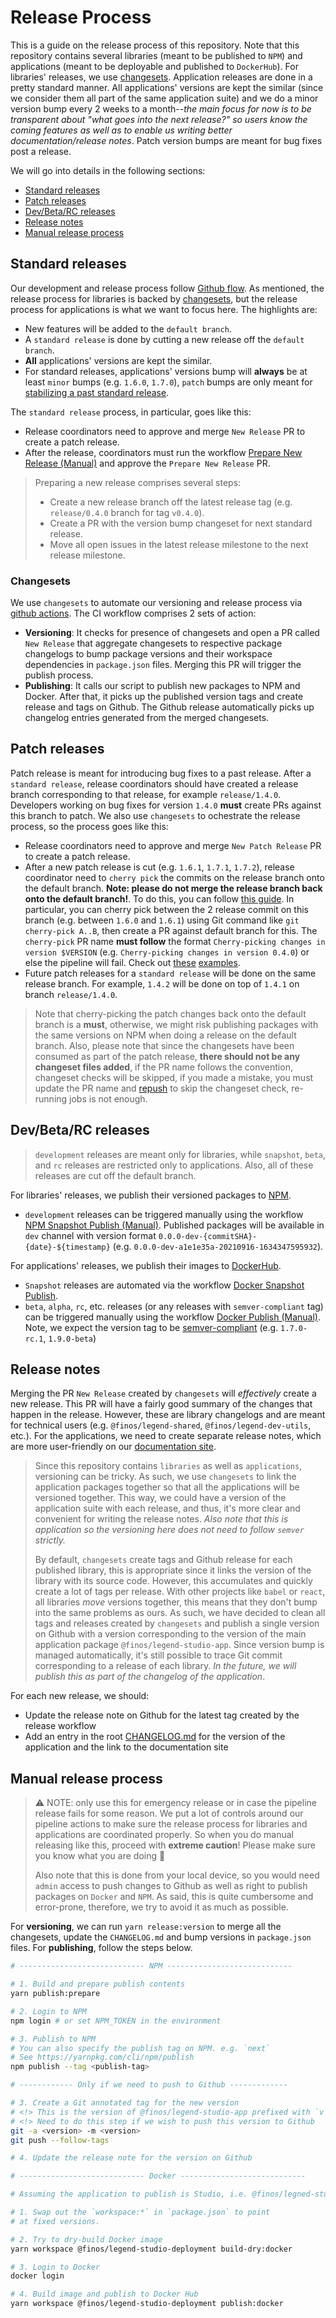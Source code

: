 # Release Process

This is a guide on the release process of this repository. Note that this repository contains several libraries (meant to be published to `NPM`) and applications (meant to be deployable and published to `DockerHub`). For libraries' releases, we use [changesets](https://github.com/atlassian/changesets). Application releases are done in a pretty standard manner. All applications' versions are kept the similar (since we consider them all part of the same application suite) and we do a minor version bump every 2 weeks to a month--_the main focus for now is to be transparent about "what goes into the next release?" so users know the coming features as well as to enable us writing better documentation/release notes_. Patch version bumps are meant for bug fixes post a release.

We will go into details in the following sections:

- [Standard releases](#standard-releases)
- [Patch releases](#patch-releases)
- [Dev/Beta/RC releases](#dev/beta/rc-releases)
- [Release notes](#release-notes)
- [Manual release process](#manual-release-process)

## Standard releases

Our development and release process follow [Github flow](https://docs.github.com/en/get-started/quickstart/github-flow). As mentioned, the release process for libraries is backed by [changesets](https://github.com/atlassian/changesets), but the release process for applications is what we want to focus here. The highlights are:

- New features will be added to the `default branch`.
- A `standard release` is done by cutting a new release off the `default branch`.
- **All** applications' versions are kept the similar.
- For standard releases, applications' versions bump will **always** be at least `minor` bumps (e.g. `1.6.0`, `1.7.0`), `patch` bumps are only meant for [stabilizing a past standard release](#patch-releases).

The `standard release` process, in particular, goes like this:

- Release coordinators need to approve and merge `New Release` PR to create a patch release.
- After the release, coordinators must run the workflow [Prepare New Release (Manual)](https://github.com/finos/legend-studio/actions/workflows/release-prepare-manual.yml) and approve the `Prepare New Release` PR.

> Preparing a new release comprises several steps:
>
> - Create a new release branch off the latest release tag (e.g. `release/0.4.0` branch for tag `v0.4.0`).
> - Create a PR with the version bump changeset for next standard release.
> - Move all open issues in the latest release milestone to the next release milestone.

### Changesets

We use `changesets` to automate our versioning and release process via [github actions](https://github.com/changesets/action). The CI workflow comprises 2 sets of action:

- **Versioning**: It checks for presence of changesets and open a PR called `New Release` that aggregate changesets to respective package changelogs to bump package versions and their workspace dependencies in `package.json` files. Merging this PR will trigger the publish process.
- **Publishing**: It calls our script to publish new packages to NPM and Docker. After that, it picks up the published version tags and create release and tags on Github. The Github release automatically picks up changelog entries generated from the merged changesets.

## Patch releases

Patch release is meant for introducing bug fixes to a past release. After a `standard release`, release coordinators should have created a release branch corresponding to that release, for example `release/1.4.0`. Developers working on bug fixes for version `1.4.0` **must** create PRs against this branch to patch. We also use `changesets` to ochestrate the release process, so the process goes like this:

- Release coordinators need to approve and merge `New Patch Release` PR to create a patch release.
- After a new patch release is cut (e.g. `1.6.1`, `1.7.1`, `1.7.2`), release coordinator need to `cherry pick` the commits on the release branch onto the default branch. **Note: please do not merge the release branch back onto the default branch!**. To do this, you can follow [this guide](https://stackoverflow.com/a/3933416). In particular, you can cherry pick between the 2 release commit on this branch (e.g. between `1.6.0` and `1.6.1`) using Git command like `git cherry-pick A..B`, then create a PR against default branch for this. The `cherry-pick` PR name **must follow** the format `Cherry-picking changes in version $VERSION` (e.g. `Cherry-picking changes in version 0.4.0`) or else the pipeline will fail. Check out [these](https://github.com/finos/legend-studio/pull/494) [examples](https://github.com/finos/legend-studio/pull/518).
- Future patch releases for a `standard release` will be done on the same release branch. For example, `1.4.2` will be done on top of `1.4.1` on branch `release/1.4.0`.

> Note that cherry-picking the patch changes back onto the default branch is a **must**, otherwise, we might risk publishing packages with the same versions on NPM when doing a release on the default branch. Also, please note that since the changesets have been consumed as part of the patch release, **there should not be any changeset files added**, if the PR name follows the convention, changeset checks will be skipped, if you made a mistake, you must update the PR name and [repush](https://github.community/t/when-changing-the-pr-title-github-event-pull-request-title-wont-pick-up-the-new-title/171784/2) to skip the changeset check, re-running jobs is not enough.

## Dev/Beta/RC releases

> `development` releases are meant only for libraries, while `snapshot`, `beta`, and `rc` releases are restricted only to applications. Also, all of these releases are cut off the default branch.

For libraries' releases, we publish their versioned packages to [NPM](https://www.npmjs.com/).

- `development` releases can be triggered manually using the workflow [NPM Snapshot Publish (Manual)](https://github.com/finos/legend-studio/actions/workflows/npm-snapshot-publish-manual.yml). Published packages will be available in `dev` channel with version format `0.0.0-dev-{commitSHA}-{date}-${timestamp}` (e.g. `0.0.0-dev-a1e1e35a-20210916-1634347595932`).

For applications' releases, we publish their images to [DockerHub](https://hub.docker.com/).

- `Snapshot` releases are automated via the workflow [Docker Snapshot Publish](https://github.com/finos/legend-studio/actions/workflows/docker-publish-manual.yml).
- `beta`, `alpha`, `rc`, etc. releases (or any releases with `semver-compliant` tag) can be triggered manually using the workflow [Docker Publish (Manual)](https://github.com/finos/legend-studio/actions/workflows/docker-publish-manual.yml). Note, we expect the version tag to be [semver-compliant](https://semver.org/) (e.g. `1.7.0-rc.1`, `1.9.0-beta`)

## Release notes

Merging the PR `New Release` created by `changesets` will _effectively_ create a new release. This PR will have a fairly good summary of the changes that happen in the release. However, these are library changelogs and are meant for technical users (e.g. `@finos/legend-shared`, `@finos/legend-dev-utils`, etc.). For the applications, we need to create separate release notes, which are more user-friendly on our [documentation site](http://github.com/finos/legend).

> Since this repository contains `libraries` as well as `applications`, versioning can be tricky. As such, we use `changesets` to link the application packages together so that all the applications will be versioned together. This way, we could have a version of the application suite with each release, and thus, it's more clear and convenient for writing the release notes. _Also note that this is application so the versioning here does not need to follow `semver` strictly._
>
> By default, `changesets` create tags and Github release for each published library, this is appropriate since it links the version of the library with its source code. However, this accumulates and quickly create a lot of tags per release. With other projects like `babel` or `react`, all libraries _move_ versions together,
> this means that they don't bump into the same problems as ours. As such, we have decided to clean all tags and releases created by `changesets` and publish a single version on Github with a version corresponding to the version of the main application package `@finos/legend-studio-app`. Since version bump is managed automatically, it's still possible to trace Git commit corresponding to a release of each library. _In the future, we will publish this as part of the changelog of the application_.

For each new release, we should:

- Update the release note on Github for the latest tag created by the release workflow
- Add an entry in the root [CHANGELOG.md](../CHANGELOG.md) for the version of the application and the link to the documentation site

## Manual release process

> :warning: NOTE: only use this for emergency release or in case the pipeline release fails for some reason. We put a lot of controls around our pipeline actions to make sure the release process for libraries and applications are coordinated properly. So when you do manual releasing like this, proceed with **extreme caution**! Please make sure you know what you are doing :pray:
>
> Also note that this is done from your local device, so you would need `admin` access to push changes to Github as well as right to publish packages on `Docker` and `NPM`. As said, this is quite cumbersome and error-prone, therefore, we try to avoid it as much as possible.

For **versioning**, we can run `yarn release:version` to merge all the changesets, update the `CHANGELOG.md` and bump versions in `package.json` files. For **publishing**, follow the steps below.

```sh
# ---------------------------- NPM ----------------------------

# 1. Build and prepare publish contents
yarn publish:prepare

# 2. Login to NPM
npm login # or set NPM_TOKEN in the environment

# 3. Publish to NPM
# You can also specify the publish tag on NPM. e.g. `next`
# See https://yarnpkg.com/cli/npm/publish
npm publish --tag <publish-tag>

# ------------ Only if we need to push to Github -------------

# 3. Create a Git annotated tag for the new version
# <!> This is the version of @finos/legend-studio-app prefixed with `v`
# <!> Need to do this step if we wish to push this version to Github
git -a <version> -m <version>
git push --follow-tags

# 4. Update the release note for the version on Github

# ---------------------------- Docker ----------------------------

# Assuming the application to publish is Studio, i.e. @finos/legned-studio-deployment

# 1. Swap out the `workspace:*` in `package.json` to point
# at fixed versions.

# 2. Try to dry-build Docker image
yarn workspace @finos/legend-studio-deployment build-dry:docker

# 3. Login to Docker
docker login

# 4. Build image and publish to Docker Hub
yarn workspace @finos/legend-studio-deployment publish:docker
```
